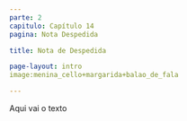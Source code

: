 ```yaml
---
parte: 2
capitulo: Capítulo 14
pagina: Nota Despedida

title: Nota de Despedida

page-layout: intro
image:menina_cello+margarida+balao_de_fala

---
```


Aqui vai o texto
